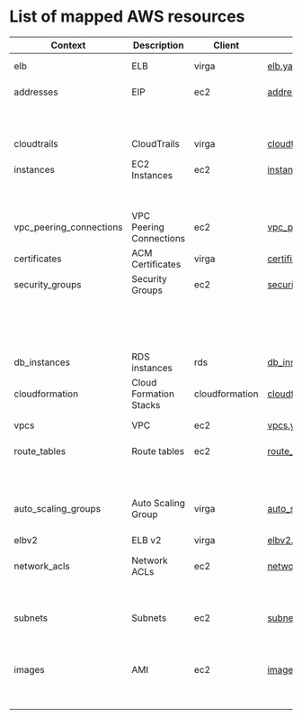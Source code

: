 # List of mapped AWS resources

Context|Description|Client|Definition file|Identifier key|Filter
---|---|---|---|---|---
| elb | ELB | virga | [elb.yaml](../virga/providers/aws/definitions/elb.yaml) | name | {"key": "name", "type": "string"} |
| addresses | EIP | ec2 | [addresses.yaml](../virga/providers/aws/definitions/addresses.yaml) | id | {"key": "public-ip", "type": "filter"} |
|  |  |  |  | name | {"key": "tag:Name", "type": "filter"} |
| cloudtrails | CloudTrails | virga | [cloudtrails.yaml](../virga/providers/aws/definitions/cloudtrails.yaml) | name | {"key": "name", "type": "string"} |
| instances | EC2 Instances | ec2 | [instances.yaml](../virga/providers/aws/definitions/instances.yaml) | id | {"key": "instance-id", "type": "filter"} |
|  |  |  |  | name | {"key": "tag:Name", "type": "filter"} |
| vpc_peering_connections | VPC Peering Connections | ec2 | [vpc_peering_connections.yaml](../virga/providers/aws/definitions/vpc_peering_connections.yaml) | name | {"key": "tag:Name", "type": "filter"} |
| certificates | ACM Certificates | virga | [certificates.yaml](../virga/providers/aws/definitions/certificates.yaml) | domain_name | {"key": "domain-name", "type": "string"} |
| security_groups | Security Groups | ec2 | [security_groups.yaml](../virga/providers/aws/definitions/security_groups.yaml) | id | {"key": "group-id", "type": "filter"} |
|  |  |  |  | name | {"key": "tag:Name", "type": "filter"} |
|  |  |  |  | group_name | {"key": "group-name", "type": "filter"} |
| db_instances | RDS instances | rds | [db_instances.yaml](../virga/providers/aws/definitions/db_instances.yaml) | id | {"key": "db-instance-id", "type": "filter"} |
| cloudformation | Cloud Formation Stacks | cloudformation | [cloudformation.yaml](../virga/providers/aws/definitions/cloudformation.yaml) | name | {"key": "StackName", "type": "string"} |
| vpcs | VPC | ec2 | [vpcs.yaml](../virga/providers/aws/definitions/vpcs.yaml) | name | {"key": "tag:Name", "type": "filter"} |
| route_tables | Route tables | ec2 | [route_tables.yaml](../virga/providers/aws/definitions/route_tables.yaml) | id | {"key": "route-table-id", "type": "filter"} |
|  |  |  |  | name | {"key": "tag:Name", "type": "filter"} |
| auto_scaling_groups | Auto Scaling Group | virga | [auto_scaling_groups.yaml](../virga/providers/aws/definitions/auto_scaling_groups.yaml) | name | {"key": "AutoScalingGroupNames", "type": "string"} |
| elbv2 | ELB v2 | virga | [elbv2.yaml](../virga/providers/aws/definitions/elbv2.yaml) | name | {"key": "name", "type": "string"} |
| network_acls | Network ACLs | ec2 | [network_acls.yaml](../virga/providers/aws/definitions/network_acls.yaml) | id | {"key": "network-acl-id", "type": "filter"} |
|  |  |  |  | name | {"key": "tag:Name", "type": "filter"} |
| subnets | Subnets | ec2 | [subnets.yaml](../virga/providers/aws/definitions/subnets.yaml) | id | {"key": "subnet-id", "type": "filter"} |
|  |  |  |  | name | {"key": "tag:Name", "type": "filter"} |
| images | AMI | ec2 | [images.yaml](../virga/providers/aws/definitions/images.yaml) | id | {"key": "image-id", "type": "filter"} |
|  |  |  |  | name | {"key": "name", "type": "filter"} |
